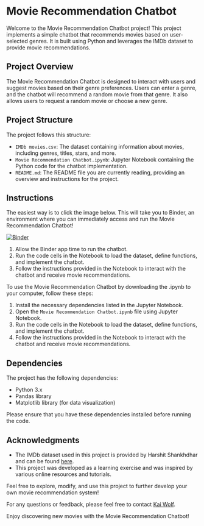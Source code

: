 # Movie Recommendation Chatbot

Welcome to the Movie Recommendation Chatbot project! This project implements a simple chatbot that recommends movies based on user-selected genres. It is built using Python and leverages the IMDb dataset to provide movie recommendations.

## Project Overview

The Movie Recommendation Chatbot is designed to interact with users and suggest movies based on their genre preferences. Users can enter a genre, and the chatbot will recommend a random movie from that genre. It also allows users to request a random movie or choose a new genre.

## Project Structure

The project follows this structure:

- `IMDb movies.csv`: The dataset containing information about movies, including genres, titles, stars, and more.
- `Movie Recommendation Chatbot.ipynb`: Jupyter Notebook containing the Python code for the chatbot implementation.
- `README.md`: The README file you are currently reading, providing an overview and instructions for the project.

## Instructions

The easiest way is to click the image below. This will take you to Binder, an environment where you can immediately
access and run the Movie Recommendation Chatbot!

[![Binder](https://mybinder.org/badge_logo.svg)](https://mybinder.org/v2/gh/IndigoW0lf/IMDb_Chatbot/main?labpath=Movie%20Recommendation%20Chatbot.ipynb)
1. Allow the Binder app time to run the chatbot.
2. Run the code cells in the Notebook to load the dataset, define functions, and implement the chatbot.
3. Follow the instructions provided in the Notebook to interact with the chatbot and receive movie recommendations.

To use the Movie Recommendation Chatbot by downloading the .ipynb to your computer, follow these steps:

1. Install the necessary dependencies listed in the Jupyter Notebook.
2. Open the `Movie Recommendation Chatbot.ipynb` file using Jupyter Notebook.
3. Run the code cells in the Notebook to load the dataset, define functions, and implement the chatbot.
4. Follow the instructions provided in the Notebook to interact with the chatbot and receive movie recommendations.

## Dependencies

The project has the following dependencies:

- Python 3.x
- Pandas library
- Matplotlib library (for data visualization)

Please ensure that you have these dependencies installed before running the code.


## Acknowledgments

- The IMDb dataset used in this project is provided by Harshit Shankhdhar and can be found [here](https://www.kaggle.com/datasets/harshitshankhdhar/imdb-dataset-of-top-1000-movies-and-tv-shows).
- This project was developed as a learning exercise and was inspired by various online resources and tutorials.

Feel free to explore, modify, and use this project to further develop your own movie recommendation system!

For any questions or feedback, please feel free to contact [Kai Wolf](mailto:kai.indigo.wolf@gmail.com).

Enjoy discovering new movies with the Movie Recommendation Chatbot!
